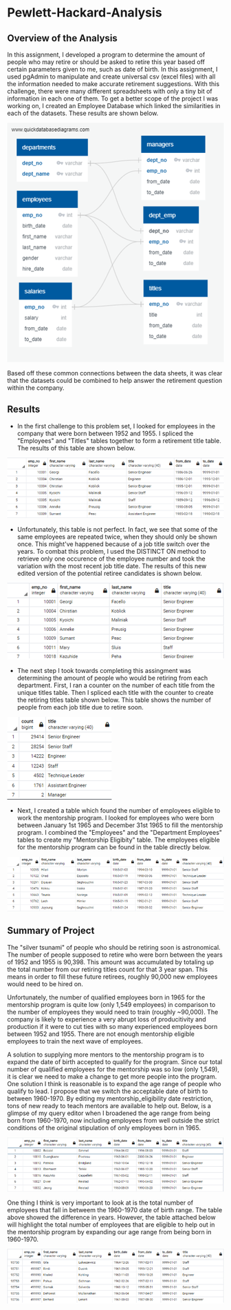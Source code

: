# Pewlett-Hackard-Analysis

## Overview of the Analysis

In this assignment, I developed a program to determine the amount of people who may retire or should be asked to retire this year based off certain parameters given to me, such as date of birth. In this assignment, I used pgAdmin to manipulate and create universal csv (excel files) with all the information needed to make accurate retirement suggestions. With this challenge, there were many different spreadsheets with only a tiny bit of information in each one of them. To get a better scope of the project I was working on, I created an Employee Database which linked the similarities in each of the datasets. These results are shown below.

![EmployeeDB](EmployeeDB.png)

Based off these common connections between the data sheets, it was clear that the datasets could be combined to help answer the retirement question within the company.

## Results

- In the first challenge to this problem set, I looked for employees in the company that were born between 1952 and 1955. I spliced the "Employees" and "Titles" tables together to form a retirement title table. The results of this table are shown below. 

![Retirement Titles](Data/retirement_titles.PNG)

- Unfortunately, this table is not perfect. In fact, we see that some of the same employees are repeated twice, when they should only be shown once. This might've happened because of a job title switch over the years. To combat this problem, I used the DISTINCT ON method to retrieve only one occurence of the employee number and took the variation with the most recent job title date. The results of this new edited version of the potential retiree candidates is shown below.

![Unique Titles](Data/unique_titles.PNG)

- The next step I took towards completing this assingment was determining the amount of people who would be retiring from each department. First, I ran a counter on the number of each title from the unique titles table. Then I spliced each title with the counter to create the retiring titles table shown below. This table shows the number of people from each job title due to retire soon. 

![Retiring Titles](Data/retiring_titles.PNG)

- Next, I created a table which found the number of employees eligible to work the mentorship program. I looked for employees who were born between January 1st 1965 and December 31st 1965 to fill the mentorship program. I combined the "Employees" and the "Department Employees" tables to create my "Mentorship Eligibity" table. The employees eligible for the mentorship program can be found in the table directly below.

![Mentorship Eligibility](Data/mentorship_eligibility.PNG)

## Summary of Project
The "silver tsunami" of people who should be retiring soon is astronomical. The number of people supposed to retire who were born between the years of 1952 and 1955 is 90,398. This amount was accumulated by totaling up the total number from our retiring titles count for that 3 year span. This means in order to fill these future retirees, roughly 90,000 new employees would need to be hired on.

Unfortunately, the number of qualified employees born in 1965 for the mentorship program is quite low (only 1,549 employees) in comparison to the number of employees they would need to train (roughly ~90,000). The company is likely to experience a very abrupt loss of producitivity and production if it were to cut ties with so many experienced employees born between 1952 and 1955. There are not enough mentorship eligible employees to train the next wave of employees.

A solution to supplying more mentors to the mentorship program is to expand the date of birth accepted to qualify for the program. Since our total number of qualified employees for the mentorship was so low (only 1,549), it is clear we need to make a change to get more people into the program. One solution I think is reasonable is to expand the age range of people who qualify to lead. I propose that we switch the acceptable date of birth to between 1960-1970. By editing my mentorship_eligibility date restriction, tons of new ready to teach mentors are available to help out. Below, is a glimpse of my query editor when I broadened the age range from being born from 1960-1970, now including employees from well outside the strict conditions of the original stipulation of only employees born in 1965.


![Mentorship Eligibility from 1960 to 1970](Data/mentorship6070.PNG)

One thing I think is very important to look at is the total number of employees that fall in betweem the 1960-1970 date of birth range. The table above showed the difference in years. However, the table attached below will highlight the total number of employees that are eligible to help out in the mentorship program by expanding our age range from being born in 1960-1970.

![Mentorship Number from 1960 to 1970](Data/Mentorship67.PNG)

